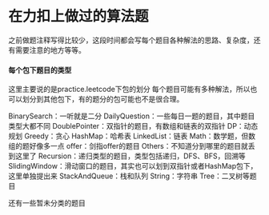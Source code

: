 # 在力扣上做过的算法题
之前做题注释写得比较少，这段时间都会写每个题目各种解法的思路、复杂度，还有需要注意的地方等等。

#### 每个包下题目的类型
这里主要说的是practice.leetcode下包的划分
每个题目可能有多种解法，所以也可以划分到其他包下，有的题分的包可能也不是很合理。

BinarySearch：一听就是二分
DailyQuestion：一些每日一题的题目，其中题目类型大都不同
DoublePointer：双指针的题目，有数组和链表的双指针
DP：动态规划
Greedy：贪心
HashMap：哈希表
LinkedList：链表
Math：数学题，但数组的题好像多一点
offer：剑指offer的题目
Others：不知道分到哪里的题目就丢到这里了
Recursion：递归类型的题目，类型包括递归，DFS、BFS，回溯等
SlidingWindow：滑动窗口的题目，其实也可以划到双指针或者HashMap包下，这里单独提出来
StackAndQueue：栈和队列
String：字符串
Tree：二叉树等题目

还有一些暂未分类的题目
